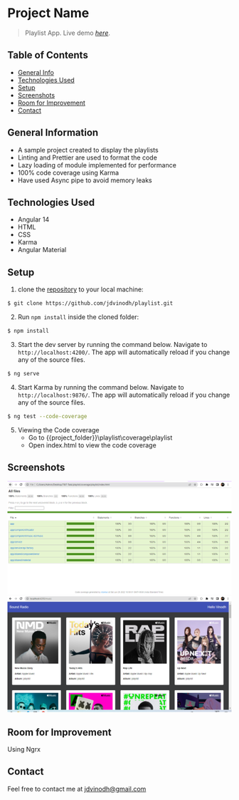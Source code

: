 # Project Name
> Playlist App.
> Live demo [_here_](https://new-playlist-app.web.app/music).


## Table of Contents
* [General Info](#general-information)
* [Technologies Used](#technologies-used)
* [Setup](#setup)
* [Screenshots](#screenshots)
* [Room for Improvement](#room-for-improvement)
* [Contact](#contact)


## General Information
- A sample project created to display the playlists
- Linting and Prettier are used to format the code
- Lazy loading of module implemented for performance
- 100% code coverage using Karma
- Have used Async pipe to avoid memory leaks


## Technologies Used
- Angular 14
- HTML
- CSS
- Karma
- Angular Material


## Setup
1. clone the [repository](https://github.com/jdvinodh/playlist.git) to your local machine:
```bash
$ git clone https://github.com/jdvinodh/playlist.git
```

2. Run `npm install` inside the cloned folder:
```bash
$ npm install
```

3. Start the dev server by running the command below. Navigate to `http://localhost:4200/`. The app will automatically reload if you change any of the source files.
```bash
$ ng serve
```

4. Start Karma by running the command below. Navigate to `http://localhost:9876/`. The app will automatically reload if you change any of the source files.
```bash
$ ng test --code-coverage
```
5. Viewing the Code coverage
    - Go to {{project_folder}}\playlist\coverage\playlist
    - Open index.html to view the code coverage 


## Screenshots
![Code Coverage screenshot](./screenshots/code-coverage.PNG)
![Application Screenshot](./screenshots/application.PNG)


## Room for Improvement
Using Ngrx


## Contact
Feel free to contact me at jdvinodh@gmail.com
